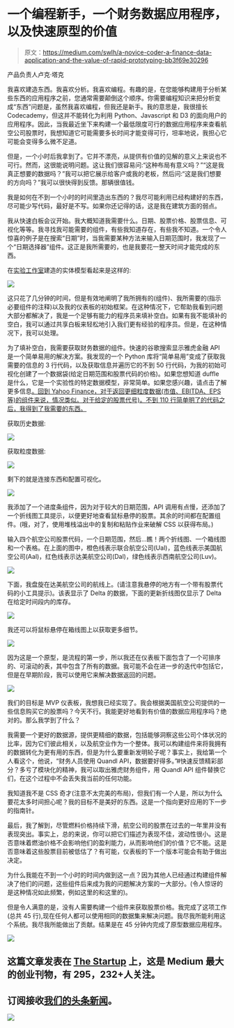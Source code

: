 # 一个编程新手，一个财务数据应用程序，以及快速原型的价值

> 原文：<https://medium.com/swlh/a-novice-coder-a-finance-data-application-and-the-value-of-rapid-prototyping-bb3f69e30296>

产品负责人卢克·塔克

我喜欢建造东西。我喜欢分析。我喜欢编程。有趣的是，在您能够构建用于分析某些东西的应用程序之前，您通常需要颠倒这个顺序。你需要编程知识来把分析变成“东西”问题是，虽然我喜欢编程，但我还是新手。我的意思是，我很擅长 Codecademy，但这并不能转化为利用 Python、Javascript 和 D3 的面向用户的应用程序。因此，当我最近坐下来构建一个最低限度可行的数据应用程序来查看航空公司股票时，我想知道它可能需要多长时间才能变得可行，坦率地说，我担心它可能会变得多么微不足道。

但是，一个小时后我拿到了。它并不漂亮，从提供有价值的见解的意义上来说也不可行。然而，这很能说明问题。这让我们很容易问:“这种布局有意义吗？”“这是我真正想要的数据吗？”我可以把它展示给客户或我的老板，然后问:“这是我们想要的方向吗？”我可以很快得到反馈。那辆很值钱。

我是如何在不到一个小时的时间里造出东西的？我尽可能利用已经构建好的东西，尽可能少写代码，最好是不写。如果你还记得的话，这是我在建筑方面的弱点。

我从快速白板会议开始。我大概知道我需要什么。日期、股票价格、股票信息、可视化等等。我寻找我可能需要的组件，有些我知道存在，有些我不知道。一个令人惊喜的例子是在搜索“日期”时，当我需要某种方法来输入日期范围时，我发现了一个“日期选择器”组件。这正是我所需要的，也是我要花一整天时间才能完成的东西。

在[实验工作室](https://www.exaptive.com/platform)建造的实体模型看起来是这样的:

![](img/1e06103a2ecc6f860e90cb0b9efa55c2.png)

这只花了几分钟的时间，但是有效地阐明了我所拥有的(组件)、我所需要的(指示必要组件的注释)以及我的仪表板的初始框架。在这种情况下，它帮助我看到问题大部分都解决了，我是一个足够有能力的程序员来填补空白。如果有我不能填补的空白，我可以通过共享白板来轻松地引入我们更有经验的程序员。但是，在这种情况下，我可以处理。

为了填补空白，我需要获取财务数据的组件。快速的谷歌搜索显示雅虎金融 API 是一个简单易用的解决方案。我发现的一个 Python 库将“简单易用”变成了获取我需要的信息的 3 行代码，以及获取信息并遍历它的不到 50 行代码，为我的初始可视化创建了一个数据袋(给定日期范围和股票代码的价格)。如果您想知道 duffle 是什么，它是一个实验性的特定数据模型，非常简单。如果您感兴趣，请点击了解更多信息[。回到 Yahoo Finance，对于返回更细粒度数据(市值、EBITDA、EPS 等)的组件来说，情况类似。对于给定的股票代号)。不到 110 行简单明了的代码之后，我得到了我需要的东西。](https://helpdesk.exaptive.com/support/solutions/articles/11000010290-entities-and-duffles-exaptive-data-model-part-1-of-3-)

获取历史数据:

![](img/972a4cb1b2d09e3b58c1d79f53f26a1f.png)

获取粒度数据:

![](img/42886729d2cd2cf06e8817f2a91d6333.png)

剩下的就是连接东西和配置可视化。

![](img/28c853ccdebfe2afb890ad329c0db34a.png)

我添加了一个进度条组件，因为对于较大的日期范围，API 调用有点慢，还添加了一个折线图工具提示，以便更好地查看鼠标悬停的股票。其余的时间都在配置组件。(哦，对了，使用堆栈溢出中的复制和粘贴作业来破解 CSS 以获得布局。)

输入四个航空公司股票代码，一个日期范围，然后…瞧！两个折线图、一个箱线图和一个表格。在上面的图中，橙色线表示联合航空公司(Ual)，蓝色线表示美国航空公司(Aal)，红色线表示达美航空公司(Dal)，绿色线表示西南航空公司(Luv)。

![](img/12c2365dad2f18f19a8112efaf8f77ca.png)

下面，我盘旋在达美航空公司的航线上。(请注意我悬停的地方有一个带有股票代码的小工具提示)。该表显示了 Delta 的数据，下面的更新折线图仅显示了 Delta 在给定时间段内的库存。

![](img/3425be2f66ddfdc039dcc383c3a265b9.png)

我还可以将鼠标悬停在箱线图上以获取更多细节。

![](img/49bcfcc7b89bf2b039b6f4a5b692fff4.png)

因为这是一个原型，是流程的第一步，所以我还在仪表板下面包含了一个可排序的、可滚动的表，其中包含了所有的数据。我可能不会在进一步的迭代中包括它，但是在早期阶段，我可以使用它来解决数据返回的问题。

![](img/9465566c6f543c77e8a0d5a8cccdbb4d.png)

我们的目标是 MVP 仪表板，我想我已经实现了。我会根据美国航空公司提供的一些信息购买它的股票吗？今天不行。我能更好地看到有价值的数据应用程序吗？绝对的。那么我学到了什么？

我需要一个更好的数据源，提供更精细的数据，包括能够洞察这些公司个体状况的比率，因为它们彼此相关，以及航空业作为一个整体。我可以构建组件来将我拥有的数据转化为更有用的东西，但是为什么要重新发明轮子呢？事实上，我给第一个人看这个，他说，“财务人员使用 Quandl API，数据要好得多。”#快速反馈精彩部分？多亏了模块化的精神，我可以取出雅虎财务组件，用 Quandl API 组件替换它们，在这个过程中不会丢失我当前的任何功能。

我知道我不是 CSS 奇才(注意不太完美的布局)，但我们有一个人是，所以为什么要花太多时间担心呢？我的目标不是美好的东西。这是一个指向更好应用的下一步的指南针。

最后，我了解到，尽管燃料价格持续下滑，航空公司的股票在过去的一年里并没有表现突出。事实上，总的来说，你可以把它们描述为表现不佳，波动性很小。这是否意味着燃油价格不会影响他们的盈利能力，从而影响他们的价值？它不能。这是否意味着这些股票目前被低估了？有可能，仪表板的下一个版本可能会有助于做出决定。

为什么我能在不到一个小时的时间内做到这一点？因为其他人已经通过构建组件解决了他们的问题，这些组件后来成为我的问题解决方案的一大部分。(令人惊讶的是这种情况如此频繁，例如这里的和这里的)。

但是令人满意的是，没有人需要构建一个组件来获取股票价格。我完成了这项工作(总共 45 行),现在任何人都可以使用相同的数据集来解决问题。我尽我所能利用这个系统。我尽我所能做出了贡献。结果是在 45 分钟内完成了原型数据应用程序。

![](img/731acf26f5d44fdc58d99a6388fe935d.png)

## 这篇文章发表在 [The Startup](https://medium.com/swlh) 上，这是 Medium 最大的创业刊物，有 295，232+人关注。

## 订阅接收[我们的头条新闻](http://growthsupply.com/the-startup-newsletter/)。

![](img/731acf26f5d44fdc58d99a6388fe935d.png)